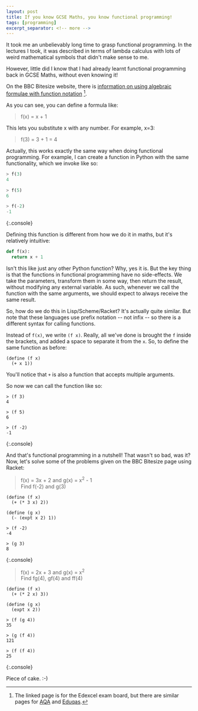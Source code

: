 ```yaml
---
layout: post
title: If you know GCSE Maths, you know functional programming!
tags: [programming]
excerpt_separator: <!-- more -->
---
```


It took me an unbelievably long time to grasp functional programming. In the lectures I took, it was described in terms of lambda calculus with lots of weird mathematical symbols that didn't make sense to me.

However, little did I know that I had already learnt functional programming back in GCSE Maths, without even knowing it!

<!-- more -->

On the BBC Bitesize website, there is [information on using algebraic formulae with function notation](https://www.bbc.com/education/guides/z36vcj6/revision/6) [^0].

[^0]: The linked page is for the Edexcel exam board, but there are similar pages for [AQA](https://www.bbc.com/education/guides/zqpfcj6/revision/6) and [Eduqas](https://www.bbc.com/education/guides/z8cqpbk/revision/6).

As you can see, you can define a formula like:

> f(x) = x + 1

This lets you substitute x with any number. For example, x=3:

> f(3) = 3 + 1 = 4

Actually, this works exactly the same way when doing functional programming. For example, I can create a function in Python with the same functionality, which we invoke like so:

```py
> f(3)
4

> f(5)
6

> f(-2)
-1
```
{:.console}

Defining this function is different from how we do it in maths, but it's relatively intuitive:

```py
def f(x):
  return x + 1
```

Isn't this like just any other Python function? Why, yes it is. But the key thing is that the functions in functional programming have no side-effects. We take the parameters, transform them in some way, then return the result, without modifying any external variable. As such, whenever we call the function with the same arguments, we should expect to always receive the same result.

So, how do we do this in Lisp/Scheme/Racket? It's actually quite similar. But note that these languages use prefix notation -- not infix -- so there is a different syntax for calling functions.

Instead of `f(x)`, we write `(f x)`. Really, all we've done is brought the `f` inside the brackets, and added a space to separate it from the `x`. So, to define the same function as before:

```racket
(define (f x)
  (+ x 1))
```

You'll notice that `+` is also a function that accepts multiple arguments.

So now we can call the function like so:

```racket
> (f 3)
4

> (f 5)
6

> (f -2)
-1
```
{:.console}

And that's functional programming in a nutshell! That wasn't so bad, was it? Now, let's solve some of the problems given on the BBC Bitesize page using Racket:

> f(x) = 3x + 2 and g(x) = x<sup>2</sup> - 1  
Find f(-2) and g(3)

```racket
(define (f x)
  (+ (* 3 x) 2))

(define (g x)
  (- (expt x 2) 1))
```

```racket
> (f -2)
-4

> (g 3)
8
```
{:.console}

> f(x) = 2x + 3 and g(x) = x<sup>2</sup>  
Find fg(4), gf(4) and ff(4)

```racket
(define (f x)
  (+ (* 2 x) 3))

(define (g x)
  (expt x 2))
```

```racket
> (f (g 4))
35

> (g (f 4))
121

> (f (f 4))
25
```
{:.console}

Piece of cake. :-)
